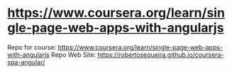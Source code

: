 # https://www.coursera.org/learn/single-page-web-apps-with-angularjs

Repo for course: https://www.coursera.org/learn/single-page-web-apps-with-angularjs
Repo Web Site: https://robertosequeira.github.io/coursera-spa-angular/
